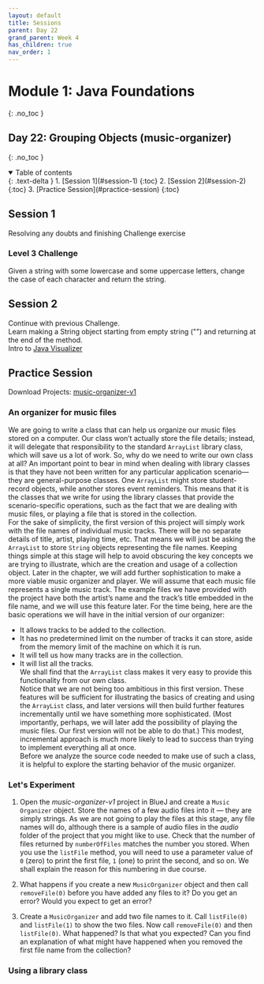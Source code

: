 ```yaml
---
layout: default
title: Sessions
parent: Day 22
grand_parent: Week 4
has_children: true
nav_order: 1
---
```


# Module 1: Java Foundations
{: .no_toc }
## Day 22: Grouping Objects (music-organizer)
{: .no_toc }

<details open markdown="block">
  <summary>
    Table of contents
  </summary>
  {: .text-delta }
1. [Session 1](#session-1)
   {:toc}
2. [Session 2](#session-2)
   {:toc}
3. [Practice Session](#practice-session)
   {:toc}
</details>

## Session 1
Resolving any doubts and finishing Challenge exercise

### Level 3 Challenge
Given a string with some lowercase and some uppercase letters, change the case of each character and return the string.

## Session 2
Continue with previous Challenge.  
Learn making a String object starting from empty string ("") and returning at the end of the method.  
Intro to [Java Visualizer](https://cscircles.cemc.uwaterloo.ca/java_visualize/)

## Practice Session

Download Projects:
[music-organizer-v1](../../../projects/bluej/part04/music-organizer-v1.zip)  

### An organizer for music files
We are going to write a class that can help us organize our music files stored on a computer.
Our class won’t actually store the file details; instead, it will delegate that responsibility to
the standard `ArrayList` library class, which will save us a lot of work. So, why do we need
to write our own class at all? An important point to bear in mind when dealing with library
classes is that they have not been written for any particular application scenario—they are
general-purpose classes. One `ArrayList` might store student-record objects, while another
stores event reminders. This means that it is the classes that we write for using the library
classes that provide the scenario-specific operations, such as the fact that we are dealing
with music files, or playing a file that is stored in the collection.  
For the sake of simplicity, the first version of this project will simply work with the file names
of individual music tracks. There will be no separate details of title, artist, playing time, etc.
That means we will just be asking the `ArrayList` to store `String` objects representing the
file names. Keeping things simple at this stage will help to avoid obscuring the key concepts
we are trying to illustrate, which are the creation and usage of a collection object. Later in the
chapter, we will add further sophistication to make a more viable music organizer and player.
We will assume that each music file represents a single music track. The example files we
have provided with the project have both the artist’s name and the track’s title embedded
in the file name, and we will use this feature later. For the time being, here are the basic
operations we will have in the initial version of our organizer:  
- It allows tracks to be added to the collection.
- It has no predetermined limit on the number of tracks it can store, aside from the memory limit of the machine on which it is run.
- It will tell us how many tracks are in the collection.
- It will list all the tracks.  
We shall find that the `ArrayList` class makes it very easy to provide this functionality
from our own class.  
Notice that we are not being too ambitious in this first version. These features will be sufficient
for illustrating the basics of creating and using the `ArrayList` class, and later versions
will then build further features incrementally until we have something more sophisticated.
(Most importantly, perhaps, we will later add the possibility of playing the music files. Our
first version will not be able to do that.) This modest, incremental approach is much more
likely to lead to success than trying to implement everything all at once.  
Before we analyze the source code needed to make use of such a class, it is helpful to explore
the starting behavior of the music organizer.

### Let's Experiment
1. Open the *music-organizer-v1* project in BlueJ and create a `Music Organizer` object. Store the names of a few audio files into it — they are simply strings. As we are not going to play the files at this stage, any file names will do, although there is a sample of audio files in the *audio* folder of the project that you might like to use.
Check that the number of files returned by `numberOfFiles` matches the number you stored. When you use the `listFile` method, you will need to use a parameter value of `0` (zero) to print the first file, `1` (one) to print the second, and so on. We shall explain the reason for this numbering in due course.

2. What happens if you create a new `MusicOrganizer` object and then call `removeFile(0)` before you have added any files to it? Do you get an error? Would you expect to get an error?

3. Create a `MusicOrganizer` and add two file names to it. Call `listFile(0)` and `listFile(1)` to show the two files. Now call `removeFile(0)` and then `listFile(0)`. What happened? Is that what you expected? Can you find an explanation of what might have happened when you removed the first file name from the collection?

### Using a library class